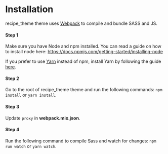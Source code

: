 # Installation

recipe_theme theme uses [Webpack](https://webpack.js.org) to compile and bundle SASS and JS.

#### Step 1
Make sure you have Node and npm installed. 
You can read a guide on how to install node here: https://docs.npmjs.com/getting-started/installing-node

If you prefer to use [Yarn](https://yarnpkg.com) instead of npm, install Yarn by following the guide [here](https://yarnpkg.com/docs/install).

#### Step 2
Go to the root of recipe_theme theme and run the following commands: `npm install` or `yarn install`.

#### Step 3
Update `proxy` in **webpack.mix.json**.

#### Step 4
Run the following command to compile Sass and watch for changes: `npm run watch` or `yarn watch`.
